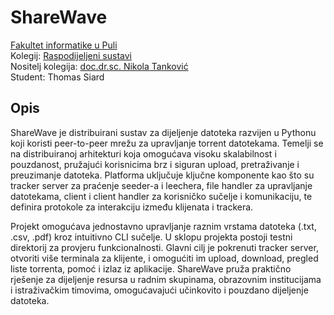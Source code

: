 # **ShareWave**

[Fakultet informatike u Puli](https://fipu.unipu.hr)\
Kolegij: [Raspodijeljeni sustavi](https://fiputreca.notion.site/Raspodijeljeni-sustavi-544564d5cc9e48b3a38d4143216e5dd6)\
Nositelj kolegija: [doc.dr.sc. Nikola Tanković](https://www.notion.so/fiputreca/Kontakt-stranica-875574d1b92248b1a8e90dae52cd29a9)\
Student: Thomas Siard

## **Opis**

ShareWave je distribuirani sustav za dijeljenje datoteka razvijen u Pythonu koji koristi peer-to-peer mrežu za upravljanje torrent datotekama. Temelji se na distribuiranoj arhitekturi koja omogućava visoku skalabilnost i pouzdanost, pružajući korisnicima brz i siguran upload, pretraživanje i preuzimanje datoteka. Platforma uključuje ključne komponente kao što su tracker server za praćenje seeder-a i leechera, file handler za upravljanje datotekama, client i client handler za korisničko sučelje i komunikaciju, te definira protokole za interakciju između klijenata i trackera.

Projekt omogućava jednostavno upravljanje raznim vrstama datoteka (.txt, .csv, .pdf) kroz intuitivno CLI sučelje. U sklopu projekta postoji testni direktorij za provjeru funkcionalnosti. Glavni cilj je pokrenuti tracker server, otvoriti više terminala za klijente, i omogućiti im upload, download, pregled liste torrenta, pomoć i izlaz iz aplikacije. ShareWave pruža praktično rješenje za dijeljenje resursa u radnim skupinama, obrazovnim institucijama i istraživačkim timovima, omogućavajući učinkovito i pouzdano dijeljenje datoteka.